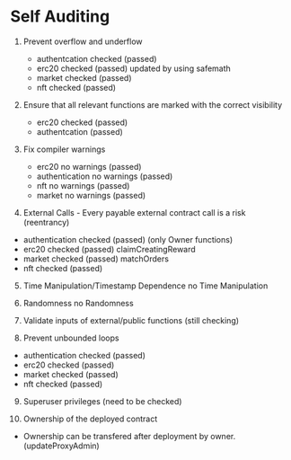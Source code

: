 # Self Auditing 

1. Prevent overflow and underflow
   - authentcation checked (passed)
   - erc20 checked (passed)
     updated by using safemath
   - market checked (passed)
   - nft checked (passed)
    
2. Ensure that all relevant functions are marked with the correct visibility
   - erc20 checked (passed)
   - authentcation (passed)

3. Fix compiler warnings
   - erc20 no warnings (passed)
   - authentication no warnings (passed)
   - nft no warnings (passed)
   - market no warnings (passed)

4. External Calls - Every payable external contract call is a risk (reentrancy)
  - authentication checked (passed)  (only Owner functions)
  - erc20 checked (passed) 
    claimCreatingReward
  - market checked (passed)
    matchOrders  
  - nft checked (passed)     

5. Time Manipulation/Timestamp Dependence
   no Time Manipulation

6. Randomness
   no Randomness

7. Validate inputs of external/public functions
   (still checking)

8. Prevent unbounded loops
  - authentication checked (passed) 
  - erc20 checked (passed) 
  - market checked (passed)    
  - nft checked (passed)   

9. Superuser privileges
   (need to be checked)

10. Ownership of the deployed contract
  - Ownership can be transfered after deployment by owner. (updateProxyAdmin)